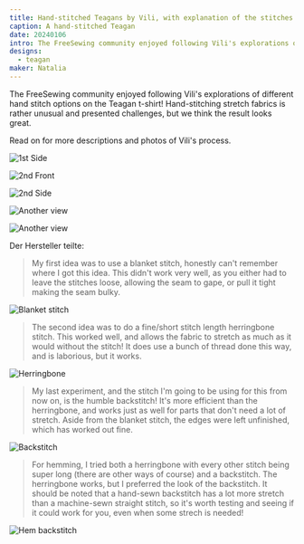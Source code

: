 ```yaml
---
title: Hand-stitched Teagans by Vili, with explanation of the stitches
caption: A hand-stitched Teagan
date: 20240106
intro: The FreeSewing community enjoyed following Vili's explorations of different hand stitch options on the Teagan t-shirt!
designs:
  - teagan
maker: Natalia
---
```


The FreeSewing community enjoyed following Vili's explorations of different hand stitch options on the Teagan t-shirt! Hand-stitching stretch fabrics is rather unusual and presented challenges, but we think the result looks great.

Read on for more descriptions and photos of Vili's process.

![1st Side](https://imagedelivery.net/ouSuR9yY1bHt-fuAokSA5Q/showcase-hand-stitched-teagans-by-vili-with-explanation-of-the-stitches-1/public "1st Side")

![2nd Front](https://imagedelivery.net/ouSuR9yY1bHt-fuAokSA5Q/showcase-hand-stitched-teagans-by-vili-with-explanation-of-the-stitches-2/public "2nd Front")

![2nd Side](https://imagedelivery.net/ouSuR9yY1bHt-fuAokSA5Q/showcase-hand-stitched-teagans-by-vili-with-explanation-of-the-stitches-4/public "2nd Side")

![Another view](https://imagedelivery.net/ouSuR9yY1bHt-fuAokSA5Q/showcase-hand-stitched-teagans-by-vili-with-explanation-of-the-stitches-5/public "Another view")

![Another view](https://imagedelivery.net/ouSuR9yY1bHt-fuAokSA5Q/showcase-hand-stitched-teagans-by-vili-with-explanation-of-the-stitches-6/public "Another view")

Der Hersteller teilte:

> My first idea was to use a blanket stitch, honestly can't remember where I got this idea. This didn't work very well, as you either had to leave the stitches loose, allowing the seam to gape, or pull it tight making the seam bulky.

![Blanket stitch](https://imagedelivery.net/ouSuR9yY1bHt-fuAokSA5Q/showcase-hand-stitched-teagans-by-vili-with-explanation-of-the-stitches-7/public "Blanket stitch")

> The second idea was to do a fine/short stitch length herringbone stitch. This worked well, and allows the fabric to stretch as much as it would without the stitch! It does use a bunch of thread done this way, and is laborious, but it works.

![Herringbone](https://imagedelivery.net/ouSuR9yY1bHt-fuAokSA5Q/showcase-hand-stitched-teagans-by-vili-with-explanation-of-the-stitches-8/public "Herringbone")

> My last experiment, and the stitch I'm going to be using for this from now on, is the humble backstitch! It's more efficient than the herringbone, and works just as well for parts that don't need a lot of stretch. Aside from the blanket stitch, the edges were left unfinished, which has worked out fine.

![Backstitch](https://imagedelivery.net/ouSuR9yY1bHt-fuAokSA5Q/showcase-hand-stitched-teagans-by-vili-with-explanation-of-the-stitches-9/public "Backstitch")

> For hemming, I tried both a herringbone with every other stitch being super long (there are other ways of course) and a backstitch. The herringbone works, but I preferred the look of the backstitch. It should be noted that a hand-sewn backstitch has a lot more stretch than a machine-sewn straight stitch, so it's worth testing and seeing if it could work for you, even when some strech is needed!

![Hem backstitch](https://imagedelivery.net/ouSuR9yY1bHt-fuAokSA5Q/showcase-hand-stitched-teagans-by-vili-with-explanation-of-the-stitches-9/public "Hem backstitch")
